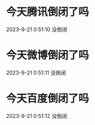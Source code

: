 # 今天腾讯倒闭了吗

2023-9-21 0:51:10 没倒闭

# 今天微博倒闭了吗

2023-9-21 0:51:11 没倒闭

# 今天百度倒闭了吗

2023-9-21 0:51:12 没倒闭


